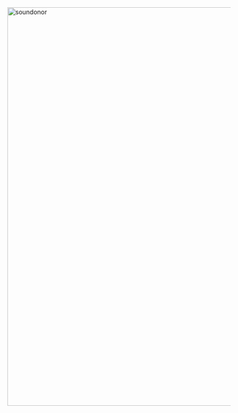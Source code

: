 <img width="900" alt="soundonor" src="https://github.com/user-attachments/assets/297925f0-b091-4b0e-ab02-3d77af47264b" />
